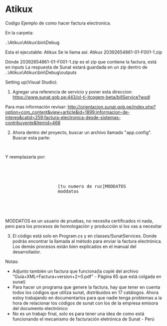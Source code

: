 # Atikux
Codigo Ejemplo de como hacer factura electronica.

En la carpeta:

..\Atikux\Atikux\bin\Debug

Esta el ejecutable: Atikux
Se le llama así: Atikux 20392654861-01-F001-1.zip

Dónde 20392654861-01-F001-1.zip es el zip que contiene la factura, está en inputs
La respuesta de Sunat estará guardada en un zip dentro de ..\Atikux\Atikux\bin\Debug\outputs

Setting up(Visual Studio):

1. Agregar una referencia de servicio y poner esta direccion:
https://www.sunat.gob.pe:443/ol-ti-itcpgem-beta/billService?wsdl

Para mas información revisar: 
http://orientacion.sunat.gob.pe/index.php?option=com_content&view=article&id=1899:informacion-de-interes&catid=259:factura-electronica-desde-sistemas-contribuyente&Itemid=468

2. Ahora dentro del proyecto, buscar un archivo llamado "app.config". Buscar esta parte:
<pre>
<endpoint address="https://www.sunat.gob.pe:443/ol-ti-itcpgem-beta/billService"
                binding="basicHttpBinding" bindingConfiguration="BillServicePortBinding"
                contract="DocumentosElectronicoSunat.billService" name="BillServicePort" />
</pre>
Y reemplazarla por:

<pre>
<endpoint address="https://www.sunat.gob.pe:443/ol-ti-itcpgem-beta/billService"
                binding="basicHttpBinding" bindingConfiguration="BillServicePortBinding"
                contract="DocumentosElectronicoSunat.billService" name="BillServicePort" >
              <headers>
                <wsse:Security mustUnderstand="0" xmlns:wsse="http://docs.oasis-open.org/wss/2004/01/oasis-200401-wss-wssecurity-secext-1.0.xsd">
                  <wsse:UsernameToken Id="ABC-123">
                    <wsse:Username>[tu numero de ruc]MODDATOS</wsse:Username>
                    <wsse:Password>moddatos</wsse:Password>
                  </wsse:UsernameToken>
                </wsse:Security>
              </headers>
            </endpoint> 
</pre>

MODDATOS es un usuario de pruebas, no necesita certificados ni nada, pero para los procesos de homologación y producción si los vas a necesitar



3. El código está solo en Program.cs y en classes/SunatServices. Donde podrás encontrar la llamada al método para enviar la factura electrónica. Los demás procesos están bien explicados en el manual del desarrollador.


Notas: 
* Adjunto también un factura que funciona(la copié del archivo "Guia+XML+Factura+version+2+0.pdf" - Página 65 que está colgada en sunat)
* Para hacer un programa que genere la factura, hay que tener en cuenta todos los códigos que utiliza sunat, distribuidos en 17 catálogos. Ahora estoy trabajando en documentarlos para que nadie tenga problemas a la hora de relacionar los códigos de sunat con los de la empresa emisora del documento electrónico
* No es un trabajo final, solo es para tener una idea de como está funcionando el mecanismo de facturación eletrónica de Sunat - Perú



  
